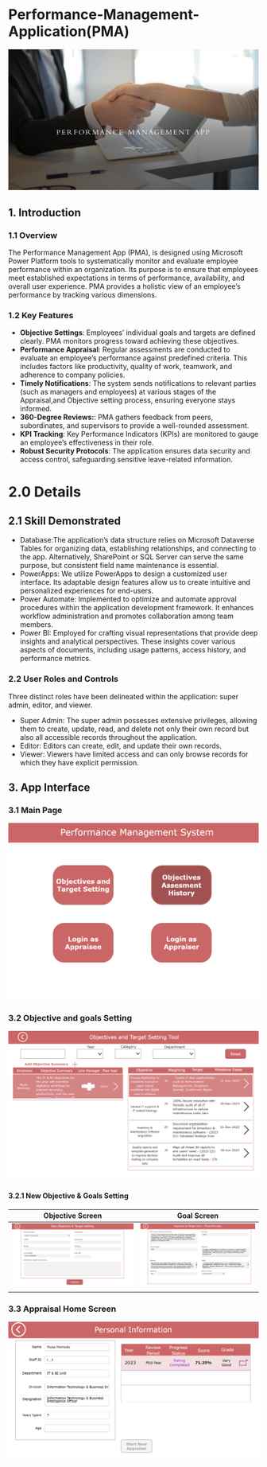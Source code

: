 # Performance-Management-Application(PMA)
![](WelcomePage.png)
## 1. Introduction

### 1.1 Overview
The Performance Management App (PMA), is designed using Microsoft Power Platform tools to systematically monitor and evaluate employee performance within an organization. Its purpose is to ensure that employees meet established expectations in terms of performance, availability, and overall user experience. PMA provides a holistic view of an employee’s performance by tracking various dimensions. 
### 1.2 Key Features
- **Objective Settings**: Employees’ individual goals and targets are defined clearly. PMA monitors progress toward achieving these objectives.
- **Performance Appraisal**: Regular assessments are conducted to evaluate an employee’s performance against predefined criteria. This includes factors like productivity, quality of work, teamwork, and adherence to company policies.
- **Timely Notifications**: The system sends notifications to relevant parties (such as managers and employees) at various stages of the Appraisal,and Objective setting process, ensuring everyone stays informed.
- **360-Degree Reviews:**: PMA gathers feedback from peers, subordinates, and supervisors to provide a well-rounded assessment.
- **KPI Tracking**: Key Performance Indicators (KPIs) are monitored to gauge an employee’s effectiveness in their role.
- **Robust Security Protocols**: The application ensures data security and access control, safeguarding sensitive leave-related information.

# 2.0 Details
## 2.1 Skill Demonstrated
- Database:The application’s data structure relies on Microsoft Dataverse Tables for organizing data, establishing relationships, and connecting to the app.
Alternatively, SharePoint or SQL Server can serve the same purpose, but consistent field name maintenance is essential.
- PowerApps: We utilize PowerApps to design a customized user interface.
Its adaptable design features allow us to create intuitive and personalized experiences for end-users.
- Power Automate: Implemented to optimize and automate approval procedures within the application development framework.
It enhances workflow administration and promotes collaboration among team members.
- Power BI: Employed for crafting visual representations that provide deep insights and analytical perspectives.
These insights cover various aspects of documents, including usage patterns, access history, and performance metrics. 

### 2.2 User Roles and Controls
Three distinct roles have been delineated within the application: super admin, editor, and viewer.
- Super Admin: The super admin possesses extensive privileges, allowing them to create, update, read, and delete not only their own record but also all accessible records throughout the application.
- Editor: Editors can create, edit, and update their own records.
- Viewer: Viewers have limited access and can only browse records for which they have explicit permission.

## 3. App Interface

### 3.1 Main Page

![](HomePage.png)

### 3.2 Objective and goals Setting
![](ObjAngGoalSettingPage.png)

#### 3.2.1 New Objective & Goals Setting

Objective Screen | Goal Screen
:------------------:|:---------------------:
![](NewObjSettings.png)   | ![](NewObjSettings2.png)


### 3.3 Appraisal Home Screen
![](AppraisalPage.png)




